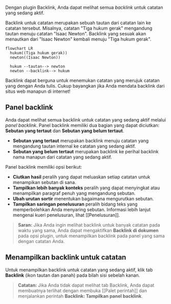 Dengan plugin Backlink, Anda dapat melihat semua _backlink_ untuk catatan yang sedang aktif.

Backlink untuk catatan merupakan sebuah tautan dari catatan lain ke catatan tersebut. Misalnya, catatan "Tiga hukum gerak" mengandung tautan menuju catatan "Isaac Newton". Backlink yang sesuak akan menautkan dari "Isaac Newton" kembali menuju "Tiga hukum gerak".

```mermaid
flowchart LR
  hukum((Tiga hukum gerak))
  newton((Isaac Newton))

  hukum --tautan--> newton
  newton --backlink--> hukum
```

Backlink dapat berguna untuk menemukan catatan yang merujuk catatan yang dengan Anda tulis. Cukup bayangkan jika Anda mendata backlink dari situs web manapun di internet!

## Panel backlink

Anda dapat melihat semua backlink untuk catatan yang sedang aktif melalui _panel backlink_. Panel backlink memiliki dua bagian yang dapat diciutkan: **Sebutan yang tertaut** dan **Sebutan yang belum tertaut**.

- **Sebutan yang tertaut** merupakan backlink menuju catatan yang mengandung tautan internal ke catatan yang sedang aktif.
- **Sebutan yang belum tertaut** merupakan backlink ke perihal backlink nama manapun dari catatan yang sedang aktif.

Panel backlink memiliki opsi berikut:

- **Ciutkan hasil** peralih yang dapat meluaskan setiap catatan untuk menampikan sebutan di sana.
- **Tampilkan lebih banyak konteks** peralih yang dapat menyingkat atau menampilkan paragraf penuh yang mengandung sebutan.
- **Ubah urutan sortir** menentukan bagaimana mengurutkan sebutan.
- **Tampilkan saringan penelusuran** peralih bidang teks yang memperbolehkan Anda menyaring sebutan. Informasi lebih lanjut mengenai kueri penelusuran, lihat [[Penelusuran]].

> **Saran:** Jika Anda ingin melihat backlink untuk banyak catatan pada waktu yang sama, Anda dapat mengaktifkan **Backlink di dokumen** pada opsi plugin, untuk menampilkan backlink pada panel yang sama dengan catatan Anda.

## Menampilkan backlink untuk catatan

Untuk menampilkan backlink untuk catatan yang sedang aktif, klik tab **Backlink** (ikon tautan dan panah) pada bilah sisi sebelah kanan.

> **Catatan:** Jika Anda tidak dapat melihat tab Backlink, Anda dapat membuatnya terlihat dengan membuka [[Palet perintah]] dan menjalankan perintah **Backlink: Tampilkan panel backlink**.
